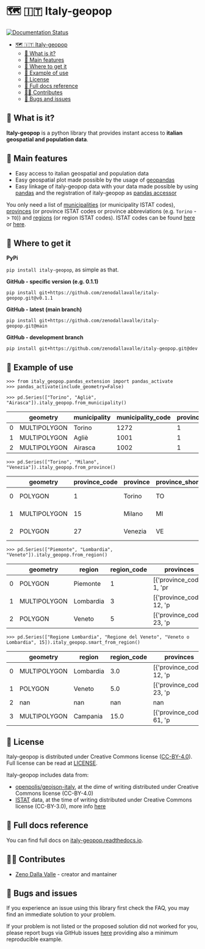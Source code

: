 # 🗺️ 🇮🇹 Italy-geopop

[![Documentation Status](https://readthedocs.org/projects/italy-geopop/badge/?version=latest)](https://italy-geopop.readthedocs.io/en/latest/?badge=latest)

- [🗺️ 🇮🇹 Italy-geopop](#️--italy-geopop)
  - [🧐 What is it?](#-what-is-it)
  - [🚀 Main features](#-main-features)
  - [🏪 Where to get it](#-where-to-get-it)
  - [🔌 Example of use](#-example-of-use)
  - [📖 License](#-license)
  - [🔎 Full docs reference](#-full-docs-reference)
  - [👩‍💻 Contributes](#-contributes)
  - [🐛 Bugs and issues](#-bugs-and-issues)

## 🧐 What is it?

**Italy-geopop** is a python library that provides instant access to **italian geospatial and population data**.

## 🚀 Main features

- Easy access to italian geospatial and population data
- Easy geospatial plot made possible by the usage of [geopandas](https://geopandas.org/en/stable/)
- Easy linkage of italy-geopop data with your data made possible by using [pandas](https://pandas.pydata.org/) and the registration of italy-geopop as [pandas accessor](https://pandas.pydata.org/docs/development/extending.html)

You only need a list of [municipalities](https://en.wikipedia.org/wiki/List_of_municipalities_of_Italy) (or municipality ISTAT codes), [provinces](https://en.wikipedia.org/wiki/Provinces_of_Italy) (or province ISTAT codes or province abbreviations (e.g. `Torino` -> `TO`)) and [regions](https://en.wikipedia.org/wiki/Regions_of_Italy) (or region ISTAT codes).
ISTAT codes can be found [here](https://it.wikipedia.org/wiki/Codice_ISTAT) or [here](https://dait.interno.gov.it/territorio-e-autonomie-locali/sut/elenco_codici_comuni.php).

## 🏪 Where to get it

**PyPi**

`pip install italy-geopop`, as simple as that.

**GitHub - specific version (e.g. 0.1.1)**

`pip install git+https://github.com/zenodallavalle/italy-geopop.git@v0.1.1`

**GitHub - latest (main branch)**

`pip install git+https://github.com/zenodallavalle/italy-geopop.git@main`

**GitHub - development branch**

`pip install git+https://github.com/zenodallavalle/italy-geopop.git@dev`

## 🔌 Example of use

```
>>> from italy_geopop.pandas_extension import pandas_activate
>>> pandas_activate(include_geometry=False)
```

```
>>> pd.Series(["Torino", "Agliè", "Airasca"]).italy_geopop.from_municipality()
```

|     | geometry     | municipality | municipality_code | province_code | province | province_short | region   | region_code | population | population_F | population_M |
| --- | ------------ | ------------ | ----------------- | ------------- | -------- | -------------- | -------- | ----------- | ---------- | ------------ | ------------ |
| 0   | MULTIPOLYGON | Torino       | 1272              | 1             | Torino   | TO             | Piemonte | 1           | 848748.0   | 441686.0     | 407062.0     |
| 1   | MULTIPOLYGON | Agliè        | 1001              | 1             | Torino   | TO             | Piemonte | 1           | 2562.0     | 1347.0       | 1215.0       |
| 2   | MULTIPOLYGON | Airasca      | 1002              | 1             | Torino   | TO             | Piemonte | 1           | 3660.0     | 1793.0       | 1867.0       |

```
>>> pd.Series(["Torino", "Milano", "Venezia"]).italy_geopop.from_province()
```

|     | geometry     | province_code | province | province_short | municipalities            | region    | region_code | population | population_F | population_M |
| --- | ------------ | ------------- | -------- | -------------- | ------------------------- | --------- | ----------- | ---------- | ------------ | ------------ |
| 0   | POLYGON      | 1             | Torino   | TO             | [{'municipality_code': 10 | Piemonte  | 1           | 2208370.0  | 1137159.0    | 1071211.0    |
| 1   | MULTIPOLYGON | 15            | Milano   | MI             | [{'municipality_code': 15 | Lombardia | 3           | 3214630.0  | 1650192.0    | 1564438.0    |
| 2   | POLYGON      | 27            | Venezia  | VE             | [{'municipality_code': 27 | Veneto    | 5           | 836916.0   | 429501.0     | 407415.0     |

```
>>> pd.Series(["Piemonte", "Lombardia", "Veneto"]).italy_geopop.from_region()
```

|     | geometry     | region    | region_code | provinces                 | population | population_F | population_M |
| --- | ------------ | --------- | ----------- | ------------------------- | ---------- | ------------ | ------------ |
| 0   | POLYGON      | Piemonte  | 1           | [{'province_code': 1, 'pr | 4256350.0  | 2182505.0    | 2073845.0    |
| 1   | MULTIPOLYGON | Lombardia | 3           | [{'province_code': 12, 'p | 9943004.0  | 5061476.0    | 4881528.0    |
| 2   | POLYGON      | Veneto    | 5           | [{'province_code': 23, 'p | 4847745.0  | 2467002.0    | 2380743.0    |

```
>>> pd.Series(["Regione Lombardia", "Regione del Veneto", "Veneto o Lombardia", 15]).italy_geopop.smart_from_region()
```

|     | geometry     | region    | region_code | provinces                 | population | population_F | population_M |
| --- | ------------ | --------- | ----------- | ------------------------- | ---------- | ------------ | ------------ |
| 0   | MULTIPOLYGON | Lombardia | 3.0         | [{'province_code': 12, 'p | 9943004.0  | 5061476.0    | 4881528.0    |
| 1   | POLYGON      | Veneto    | 5.0         | [{'province_code': 23, 'p | 4847745.0  | 2467002.0    | 2380743.0    |
| 2   | nan          | nan       | nan         | nan                       | nan        | nan          | nan          |
| 3   | MULTIPOLYGON | Campania  | 15.0        | [{'province_code': 61, 'p | 5624420.0  | 2876843.0    | 2747577.0    |

## 📖 License

Italy-geopop is distributed under Creative Commons license ([CC-BY-4.0](https://creativecommons.org/licenses/by/4.0/)). Full license can be read at [LICENSE](https://github.com/zenodallavalle/italy-geopop/blob/main/LICENSE).

Italy-geopop includes data from:

- [openpolis/geojson-italy](https://github.com/openpolis/geojson-italy), at the dime of writing distributed under Creative Commons license (CC-BY-4.0)
- [ISTAT](https://www.istat.it/en/) data, at the time of writing distributed under Creative Commons license (CC-BY-3.0), more info [here](https://www.istat.it/en/legal-notice)

## 🔎 Full docs reference

You can find full docs on [italy-geopop.readthedocs.io](https://italy-geopop.readthedocs.io/en/latest).

## 👩‍💻 Contributes

- [Zeno Dalla Valle](https://github.com/zenodallavalle/italy-geopop) - creator and mantainer

## 🐛 Bugs and issues

If you experience an issue using this library first check the FAQ, you may find an immediate solution to your problem.

If your problem is not listed or the proposed solution did not worked for you, please report bugs via GitHub issues [here](https://github.com/zenodallavalle/italy-geopop/issues) providing also a minimum reproducible example.
